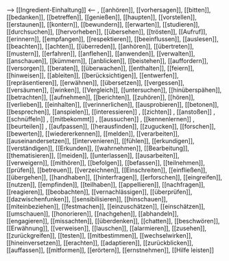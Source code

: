 --> [[Ingredient-Einhaltung]] <--
, [[anhören]], [[vorhersagen]], [[bitten]], [[bedanken]], [[betreffen]], [[genießen]], [[haupten]], [[vorstellen]], [[erstaunen]], [[kontern]], [[bewundern]], [[erwarten]], [[studieren]], [[durchsuchen]], [[hervorheben]], [[übersehen]], [[trösten]], [[Aufruf]], [[erinnern]], [[empfangen]], [[respektieren]], [[beeinflussen]], [[auslesen]], [[beachten]], [[achten]], [[überreden]], [[anhören]], [[übertreten]], [[mustern]], [[erfahren]], [[anflehen]], [[anwenden]], [[verwalten]], [[anschauen]], [[kümmern]], [[anblicken]], [[beistehen]], [[auffordern]], [[versorgen]], [[beraten]], [[überwachen]], [[enthalten]], [[feiern]], [[hinweisen]], [[ableiten]], [[berücksichtigen]], [[entwerfen]], [[repräsentieren]], [[erwähnen]], [[übersetzen]], [[vergessen]], [[versäumen]], [[winken]], [[Vergleich]], [[untersuchen]], [[hinüberspähen]], [[betrachten]], [[aufnehmen]], [[berichten]], [[zuhören]], [[hören]], [[verlieben]], [[einhalten]], [[verinnerlichen]], [[ausprobieren]], [[betonen]], [[besprechen]], [[anspielen]], [[interessieren]]
, [[zichten]]
, [[anstoßen]]
, [[schnüffeln]]
, [[mitbekommt]]
, [[aussuchen]]
, [[kennenlernen]]
, [[beurteilen]]
, [[aufpassen]], [[herausfinden]], [[zugucken]], [[forschen]], [[bewerten]], [[wiedererkennen]], [[melden]], [[verarbeiten]], [[auseinandersetzen]], [[intervenieren]], [[fühlen]], [[erkundigen]], [[verständigen]], [[Erkunden]], [[wahrnehmen]], [[Bearbeitung]], [[thematisieren]], [[meiden]], [[unterlassen]], [[ausarbeiten]], [[verweigern]], [[mithören]], [[befolgen]], [[befassen]], [[teilnehmen]], [[prüfen]], [[betreuen]], [[verzeichnen]], [[Einschreiten]], [[einfließen]], [[übergehen]], [[handhaben]], [[hinterfragen]], [[erforschen]], [[eingreifen]], [[nutzen]], [[empfinden]], [[teilhaben]], [[appellieren]], [[nachfragen]], [[reagieren]], [[beobachten]], [[vernachlässigen]], [[überprüfen]], [[dazwischenfunken]], [[sensibilisieren]], [[hinschauen]], [[miteinbeziehen]], [[festmachen]], [[einzuschätzen]], [[einschätzen]], [[umschauen]], [[honorieren]], [[nachgehen]], [[abhandeln]], [[engagieren]], [[missachten]], [[überdenken]], [[chatten]], [[beschwören]], [[Erwähnung]], [[verweisen]], [[lauschen]], [[alarmieren]], [[zusehen]], [[zurückgreifen]], [[testen]], [[mitbestimmen]], [[wechselwirken]], [[hineinversetzen]], [[erachten]], [[adaptieren]], [[zurückblicken]], [[auffassen]], [[mitformen]], [[erörtern]], [[ernstnehmen]], [[Hilfe leisten]]